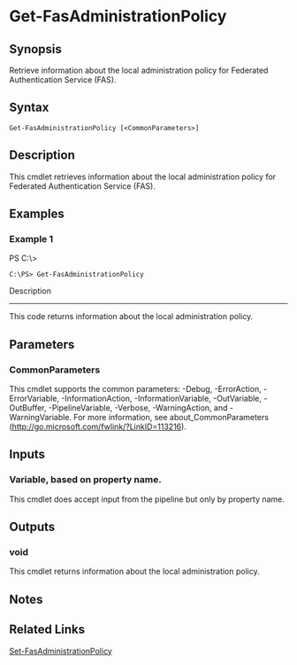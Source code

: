 # Get-FasAdministrationPolicy

## Synopsis
Retrieve information about the local administration policy for Federated Authentication Service (FAS).

## Syntax

```
Get-FasAdministrationPolicy [<CommonParameters>]
```

## Description
This cmdlet retrieves information about the local administration policy for Federated Authentication Service (FAS).

## Examples

### Example 1
PS C:\\\>

```
C:\PS> Get-FasAdministrationPolicy
```

Description

-----------

This code returns information about the local administration policy.

## Parameters

### CommonParameters
This cmdlet supports the common parameters: -Debug, -ErrorAction, -ErrorVariable, -InformationAction, -InformationVariable, -OutVariable, -OutBuffer, -PipelineVariable, -Verbose, -WarningAction, and -WarningVariable.
For more information, see about_CommonParameters (http://go.microsoft.com/fwlink/?LinkID=113216).

## Inputs

### Variable, based on property name.
This cmdlet does accept input from the pipeline but only by property name.

## Outputs

### void
This cmdlet returns information about the local administration policy.

## Notes

## Related Links

[Set-FasAdministrationPolicy]()


